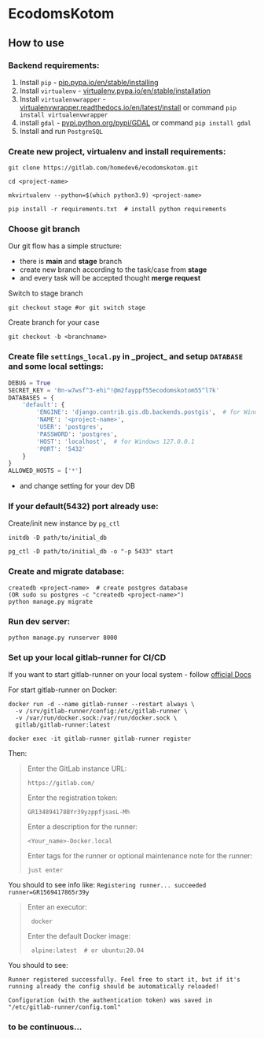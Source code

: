 # EcodomsKotom 

## How to use

### Backend requirements:

  1. Install `pip` - [pip.pypa.io/en/stable/installing](https://pip.pypa.io/en/stable/installing/#installation)
  2. Install `virtualenv` - [virtualenv.pypa.io/en/stable/installation](https://virtualenv.pypa.io/en/stable/installation/#installation)
  3. Install `virtualenvwrapper` - [virtualenvwrapper.readthedocs.io/en/latest/install](https://virtualenvwrapper.readthedocs.io/en/latest/install.html#installation) or command `pip install virtualenvwrapper`
  4. install `gdal` - [pypi.python.org/pypi/GDAL](https://pypi.python.org/pypi/GDAL) or command `pip install gdal`
  5. Install and run `PostgreSQL`

### Create new project, virtualenv and install requirements: ###
```
git clone https://gitlab.com/homedev6/ecodomskotom.git
```
```
cd <project-name> 
```
```
mkvirtualenv --python=$(which python3.9) <project-name>
```
```pip
pip install -r requirements.txt  # install python requirements
```

### Choose git branch
Our git flow has a simple structure:
- there is **main** and **stage** branch
- create new branch according to the task/case from **stage**
- and every task will be accepted thought **merge request**

Switch to stage branch
```
git checkout stage #or git switch stage
```
Create branch for your case
```
git checkout -b <branchname>
```

### Create file `settings_local.py` in \_project_ and setup `DATABASE` and some local settings: ###
```python
DEBUG = True
SECRET_KEY = '0n-w7wsf^3-ehi^!@m2fayppf55ecodomskotom55^l7k'
DATABASES = {
    'default': {
        'ENGINE': 'django.contrib.gis.db.backends.postgis',  # for Windows django.db.backends.postgresql_psycopg2
        'NAME': '<project-name>',
        'USER': 'postgres',
        'PASSWORD': 'postgres',
        'HOST': 'localhost',  # for Windows 127.0.0.1
        'PORT': '5432'
    }
}
ALLOWED_HOSTS = ['*']
```    
* and change setting for your dev DB 

### If your default(5432) port already use:
Create/init new instance by `pg_ctl`

```
initdb -D path/to/initial_db
```
```
pg_ctl -D path/to/initial_db -o "-p 5433" start
```


### Create and migrate database:

    createdb <project-name>  # create postgres database
    (OR sudo su postgres -c "createdb <project-name>")
    python manage.py migrate

### Run dev server:

    python manage.py runserver 8000

### Set up your local gitlab-runner for CI/CD

If you want to start gitlab-runner on your local system - follow [official Docs](https://docs.gitlab.com/runner/install/)

For start gitlab-runner on Docker:
```
docker run -d --name gitlab-runner --restart always \
  -v /srv/gitlab-runner/config:/etc/gitlab-runner \
  -v /var/run/docker.sock:/var/run/docker.sock \
  gitlab/gitlab-runner:latest
```
```
docker exec -it gitlab-runner gitlab-runner register
```
Then:

> Enter the GitLab instance URL:
>        
>     https://gitlab.com/ 
>Enter the registration token:
>
>     GR134894178BYr39yzppfjsasL-Mh
> Enter a description for the runner:
> 
>     <Your_name>-Docker.local
> 
> Enter tags for the runner or optional maintenance note for the runner:
> 
>     just enter

You should to see info like: `Registering runner... succeeded                     runner=GR1569417865r39y`

> Enter an executor:  
> 
>      docker
> Enter the default Docker image:
> 
>      alpine:latest  # or ubuntu:20.04


You should to see: 

`Runner registered successfully. Feel free to start it, but if it's running already the config should be automatically reloaded!`

`Configuration (with the authentication token) was saved in "/etc/gitlab-runner/config.toml" `


### to be continuous...
